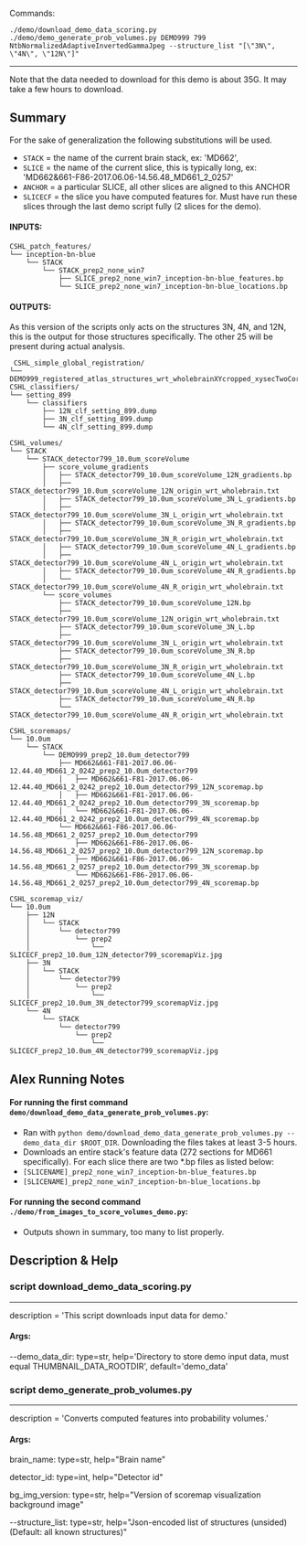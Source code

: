 Commands:
```
./demo/download_demo_data_scoring.py
./demo/demo_generate_prob_volumes.py DEMO999 799 NtbNormalizedAdaptiveInvertedGammaJpeg --structure_list "[\"3N\", \"4N\", \"12N\"]"
```

---

Note that the data needed to download for this demo is about 35G. It may take a few hours to download.

## Summary
For the sake of generalization the following substitutions will be used.
- `STACK` = the name of the current brain stack, ex: 'MD662', 
- `SLICE` = the name of the current slice, this is typically long, ex: 'MD662&661-F86-2017.06.06-14.56.48_MD661_2_0257'
- `ANCHOR` = a particular SLICE, all other slices are aligned to this ANCHOR
- `SLICECF` = the slice you have computed features for. Must have run these slices through the last demo script fully (2 slices for the demo).


#### INPUTS:

```
CSHL_patch_features/
└── inception-bn-blue
    └── STACK
        └── STACK_prep2_none_win7
            ├── SLICE_prep2_none_win7_inception-bn-blue_features.bp
            └── SLICE_prep2_none_win7_inception-bn-blue_locations.bp
```

#### OUTPUTS:
As this version of the scripts only acts on the structures 3N, 4N, and 12N, this is the output for those structures specifically. The other 25 will be present during actual analysis.

```
 CSHL_simple_global_registration/
└── DEMO999_registered_atlas_structures_wrt_wholebrainXYcropped_xysecTwoCorners.json
CSHL_classifiers/
└── setting_899
    └── classifiers
        ├── 12N_clf_setting_899.dump
        ├── 3N_clf_setting_899.dump
        └── 4N_clf_setting_899.dump
```

```
CSHL_volumes/
└── STACK
    └── STACK_detector799_10.0um_scoreVolume
        ├── score_volume_gradients
        │   ├── STACK_detector799_10.0um_scoreVolume_12N_gradients.bp
        │   ├── STACK_detector799_10.0um_scoreVolume_12N_origin_wrt_wholebrain.txt
        │   ├── STACK_detector799_10.0um_scoreVolume_3N_L_gradients.bp
        │   ├── STACK_detector799_10.0um_scoreVolume_3N_L_origin_wrt_wholebrain.txt
        │   ├── STACK_detector799_10.0um_scoreVolume_3N_R_gradients.bp
        │   ├── STACK_detector799_10.0um_scoreVolume_3N_R_origin_wrt_wholebrain.txt
        │   ├── STACK_detector799_10.0um_scoreVolume_4N_L_gradients.bp
        │   ├── STACK_detector799_10.0um_scoreVolume_4N_L_origin_wrt_wholebrain.txt
        │   ├── STACK_detector799_10.0um_scoreVolume_4N_R_gradients.bp
        │   └── STACK_detector799_10.0um_scoreVolume_4N_R_origin_wrt_wholebrain.txt
        └── score_volumes
            ├── STACK_detector799_10.0um_scoreVolume_12N.bp
            ├── STACK_detector799_10.0um_scoreVolume_12N_origin_wrt_wholebrain.txt
            ├── STACK_detector799_10.0um_scoreVolume_3N_L.bp
            ├── STACK_detector799_10.0um_scoreVolume_3N_L_origin_wrt_wholebrain.txt
            ├── STACK_detector799_10.0um_scoreVolume_3N_R.bp
            ├── STACK_detector799_10.0um_scoreVolume_3N_R_origin_wrt_wholebrain.txt
            ├── STACK_detector799_10.0um_scoreVolume_4N_L.bp
            ├── STACK_detector799_10.0um_scoreVolume_4N_L_origin_wrt_wholebrain.txt
            ├── STACK_detector799_10.0um_scoreVolume_4N_R.bp
            └── STACK_detector799_10.0um_scoreVolume_4N_R_origin_wrt_wholebrain.txt
```
```
CSHL_scoremaps/
└── 10.0um
    └── STACK
        └── DEMO999_prep2_10.0um_detector799
            ├── MD662&661-F81-2017.06.06-12.44.40_MD661_2_0242_prep2_10.0um_detector799
            │   ├── MD662&661-F81-2017.06.06-12.44.40_MD661_2_0242_prep2_10.0um_detector799_12N_scoremap.bp
            │   ├── MD662&661-F81-2017.06.06-12.44.40_MD661_2_0242_prep2_10.0um_detector799_3N_scoremap.bp
            │   └── MD662&661-F81-2017.06.06-12.44.40_MD661_2_0242_prep2_10.0um_detector799_4N_scoremap.bp
            └── MD662&661-F86-2017.06.06-14.56.48_MD661_2_0257_prep2_10.0um_detector799
                ├── MD662&661-F86-2017.06.06-14.56.48_MD661_2_0257_prep2_10.0um_detector799_12N_scoremap.bp
                ├── MD662&661-F86-2017.06.06-14.56.48_MD661_2_0257_prep2_10.0um_detector799_3N_scoremap.bp
                └── MD662&661-F86-2017.06.06-14.56.48_MD661_2_0257_prep2_10.0um_detector799_4N_scoremap.bp
```
```
CSHL_scoremap_viz/
└── 10.0um
    ├── 12N
    │   └── STACK
    │       └── detector799
    │           └── prep2
    │               └── SLICECF_prep2_10.0um_12N_detector799_scoremapViz.jpg
    ├── 3N
    │   └── STACK
    │       └── detector799
    │           └── prep2
    │               └── SLICECF_prep2_10.0um_3N_detector799_scoremapViz.jpg
    └── 4N
        └── STACK
            └── detector799
                └── prep2
                    └── SLICECF_prep2_10.0um_4N_detector799_scoremapViz.jpg
```


## Alex Running Notes

#### For running the first command `demo/download_demo_data_generate_prob_volumes.py`:
- Ran with `python demo/download_demo_data_generate_prob_volumes.py --demo_data_dir $ROOT_DIR`. Downloading the files takes at least 3-5 hours.
- Downloads an entire stack's feature data (272 sections for MD661 specifically). For each slice there are two *.bp files as listed below:
 - `[SLICENAME]_prep2_none_win7_inception-bn-blue_features.bp`
 - `[SLICENAME]_prep2_none_win7_inception-bn-blue_locations.bp`


#### For running the second command `./demo/from_images_to_score_volumes_demo.py`:
- Outputs shown in summary, too many to list properly.


## Description & Help

### script download_demo_data_scoring.py
---
description = 'This script downloads input data for demo.'

#### Args:
--demo_data_dir: type=str, help='Directory to store demo input data, must equal THUMBNAIL_DATA_ROOTDIR', default='demo_data'

### script demo_generate_prob_volumes.py
---
description = 'Converts computed features into probability volumes.'

#### Args:
brain_name: type=str, help="Brain name"

detector_id: type=int, help="Detector id"

bg_img_version: type=str, help="Version of scoremap visualization background image"

--structure_list: type=str, help="Json-encoded list of structures (unsided) (Default: all known structures)"
